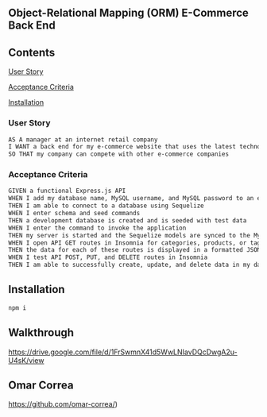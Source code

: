 ## Object-Relational Mapping (ORM) E-Commerce Back End

## Contents


[User Story](#user-story)

[Acceptance Criteria](#acceptance-criteria)

[Installation](#installation)


### User Story

```md
AS A manager at an internet retail company
I WANT a back end for my e-commerce website that uses the latest technologies
SO THAT my company can compete with other e-commerce companies
```

### Acceptance Criteria

```md
GIVEN a functional Express.js API
WHEN I add my database name, MySQL username, and MySQL password to an environment variable file
THEN I am able to connect to a database using Sequelize
WHEN I enter schema and seed commands
THEN a development database is created and is seeded with test data
WHEN I enter the command to invoke the application
THEN my server is started and the Sequelize models are synced to the MySQL database
WHEN I open API GET routes in Insomnia for categories, products, or tags
THEN the data for each of these routes is displayed in a formatted JSON
WHEN I test API POST, PUT, and DELETE routes in Insomnia
THEN I am able to successfully create, update, and delete data in my database
```

## Installation

```md
npm i
```
## Walkthrough
https://drive.google.com/file/d/1FrSwmnX41d5WwLNIavDQcDwgA2u-U4sK/view

## Omar Correa
https://github.com/omar-correa/)
